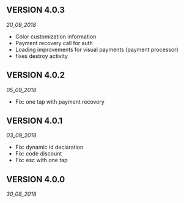 ## VERSION 4.0.3

_20_09_2018_

* Color customization information
* Payment recovery call for auth
* Loading improvements for visual payments (payment processor)
* fixes destroy activity

## VERSION 4.0.2

_05_09_2018_

* Fix: one tap with payment recovery

## VERSION 4.0.1

_03_09_2018_

* Fix: dynamic id declaration
* Fix: code discount
* Fix: esc with one tap

## VERSION 4.0.0

_30_08_2018_